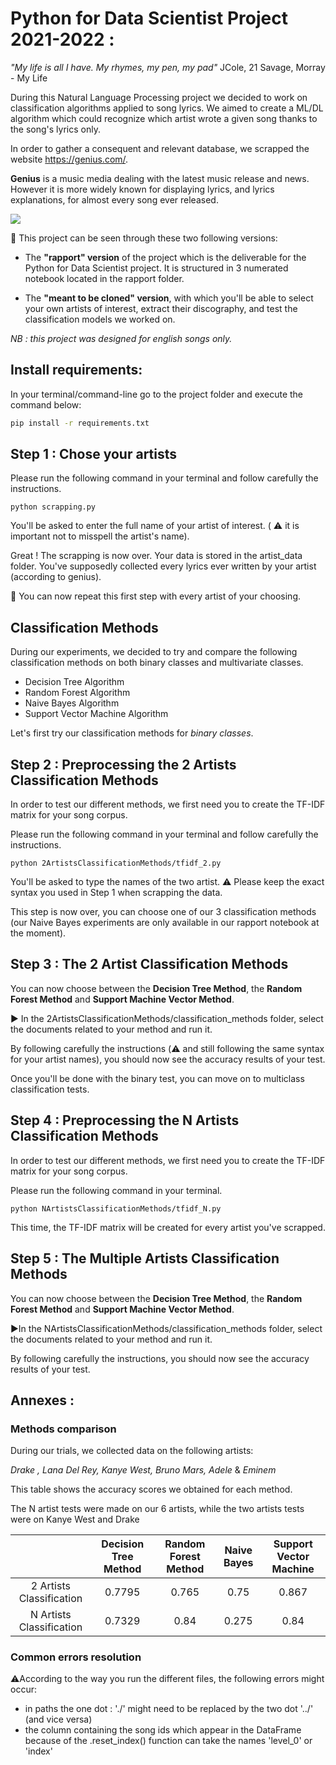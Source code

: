 # Python for Data Scientist Project 2021-2022 : 
*"My life is all I have. 
My rhymes, my pen, my pad"* JCole, 21 Savage, Morray - My Life

During this Natural Language Processing project we decided to work on classification algorithms applied to song lyrics. 
We aimed to create a ML/DL algorithm which could recognize which artist wrote a given song thanks to the song's lyrics only.

In order to gather a consequent and relevant database, we scrapped the website https://genius.com/.

**Genius** is a music media dealing with the latest music release and news. However it is more widely known for displaying lyrics, and lyrics explanations, for almost every song ever released.


![](https://upload.wikimedia.org/wikipedia/commons/3/3d/Genius_Logo.png)


:pushpin: This project can be seen through these two following versions:

- The **"rapport" version** of the project which is the deliverable for the Python for Data Scientist project. It is structured in 3 numerated notebook located in the rapport folder.

- The **"meant to be cloned" version**, with which you'll be able to select your own artists of interest, extract their discography, and
  test the classification models we worked on.

*NB : this project was designed for english songs only.* 

## Install requirements: 
In your terminal/command-line go to the project folder and execute the command below:
```bash
pip install -r requirements.txt 
```

## Step 1 : Chose your artists

Please run the following command in your terminal and follow carefully the instructions.
```
python scrapping.py
```

You'll be asked to enter the full name of your artist of interest. ( :warning: it is important not to misspell the artist's name).

Great ! The scrapping is now over. Your data is stored in the artist_data folder. 
You've supposedly collected every lyrics ever written by your artist (according to genius).

:repeat: You can now repeat this first step with every artist of your choosing.

## Classification Methods

During our experiments, we decided to try and compare the following classification methods on both binary classes and multivariate classes.  
- Decision Tree Algorithm
- Random Forest Algorithm
- Naive Bayes Algorithm
- Support Vector Machine Algorithm

Let's first try our classification methods for *binary classes*.

## Step 2 : Preprocessing the 2 Artists Classification Methods

In order to test our different methods, we first need you to create the TF-IDF matrix for your song corpus.

Please run the following command in your terminal and follow carefully the instructions.
```
python 2ArtistsClassificationMethods/tfidf_2.py
```

You'll be asked to type the names of the two artist. :warning: Please keep the exact syntax you used in Step 1 when scrapping the data.

This step is now over, you can choose one of our 3 classification methods (our Naive Bayes experiments are only available in our rapport notebook at the moment).

## Step 3 : The 2 Artist Classification Methods

You can now choose between the **Decision Tree Method**, the **Random Forest Method** and **Support Machine Vector Method**.

:arrow_forward: In the 2ArtistsClassificationMethods/classification_methods folder, select the documents related to your method and run it.

By following carefully the instructions (:warning: and still following the same syntax for your artist names), you should now see the accuracy results of your test. 

Once you'll be done with the binary test, you can move on to multiclass classification tests.

## Step 4 : Preprocessing the N Artists Classification Methods

In order to test our different methods, we first need you to create the TF-IDF matrix for your song corpus.

Please run the following command in your terminal.
```
python NArtistsClassificationMethods/tfidf_N.py
```

This time, the TF-IDF matrix will be created for every artist you've scrapped.

## Step 5 : The Multiple Artists Classification Methods

You can now choose between the **Decision Tree Method**, the **Random Forest Method** and **Support Machine Vector Method**.

▶️In the NArtistsClassificationMethods/classification_methods folder, select the documents related to your method and run it.

By following carefully the instructions, you should now see the accuracy results of your test. 



## Annexes :  

### Methods comparison

During our trials, we collected data on the following artists: 

*Drake , Lana Del Rey, Kanye West, Bruno Mars, Adele* & *Eminem*


This table shows the accuracy scores we obtained for each method. 

The N artist tests were made on our 6 artists, while the two artists tests were on Kanye West and Drake 

|                          | Decision Tree Method | Random Forest Method | Naive Bayes | Support Vector Machine |
| :----------------------: | :------------------: | :------------------: | :---------: |:----------------------:|
| 2 Artists Classification | 0.7795               | 0.765                | 0.75        | 0.867                  |
| N Artists Classification | 0.7329               | 0.84                 | 0.275       | 0.84                   |

### Common errors resolution

⚠️According to the way you run the different files, the following errors might occur:
- in paths the one dot : './' might need to be replaced by the two dot '../' (and vice versa)
- the column containing the song ids which appear in the DataFrame because of the .reset_index() function can take the names 'level_0' or 'index'
